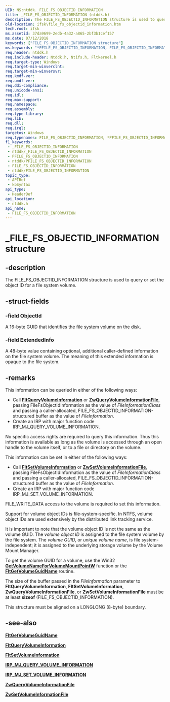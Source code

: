 ```yaml
---
UID: NS:ntddk._FILE_FS_OBJECTID_INFORMATION
title: _FILE_FS_OBJECTID_INFORMATION (ntddk.h)
description: The FILE_FS_OBJECTID_INFORMATION structure is used to query or set the object ID for a file system volume.
old-location: ifsk\file_fs_objectid_information.htm
tech.root: ifsk
ms.assetid: 37da9699-2edb-4a32-a865-2bf3b1cef157
ms.date: 07/12/2018
keywords: ["FILE_FS_OBJECTID_INFORMATION structure"]
ms.keywords: "*PFILE_FS_OBJECTID_INFORMATION, FILE_FS_OBJECTID_INFORMATION, FILE_FS_OBJECTID_INFORMATION structure [Installable File System Drivers], PFILE_FS_OBJECTID_INFORMATION, PFILE_FS_OBJECTID_INFORMATION structure pointer [Installable File System Drivers], _FILE_FS_OBJECTID_INFORMATION, fileinformationstructures_6a17f2c2-0aae-44a7-a65c-02c1ed2a9ed4.xml, ifsk.file_fs_objectid_information, ntddk/FILE_FS_OBJECTID_INFORMATION, ntddk/PFILE_FS_OBJECTID_INFORMATION"
req.header: ntddk.h
req.include-header: Ntddk.h, Ntifs.h, Fltkernel.h
req.target-type: Windows
req.target-min-winverclnt: 
req.target-min-winversvr: 
req.kmdf-ver: 
req.umdf-ver: 
req.ddi-compliance: 
req.unicode-ansi: 
req.idl: 
req.max-support: 
req.namespace: 
req.assembly: 
req.type-library: 
req.lib: 
req.dll: 
req.irql: 
targetos: Windows
req.typenames: FILE_FS_OBJECTID_INFORMATION, *PFILE_FS_OBJECTID_INFORMATION
f1_keywords:
 - _FILE_FS_OBJECTID_INFORMATION
 - ntddk/_FILE_FS_OBJECTID_INFORMATION
 - PFILE_FS_OBJECTID_INFORMATION
 - ntddk/PFILE_FS_OBJECTID_INFORMATION
 - FILE_FS_OBJECTID_INFORMATION
 - ntddk/FILE_FS_OBJECTID_INFORMATION
topic_type:
 - APIRef
 - kbSyntax
api_type:
 - HeaderDef
api_location:
 - ntddk.h
api_name:
 - FILE_FS_OBJECTID_INFORMATION
---
```


# _FILE_FS_OBJECTID_INFORMATION structure


## -description

The FILE_FS_OBJECTID_INFORMATION structure is used to query or set the object ID for a file system volume.

## -struct-fields

### -field ObjectId

A 16-byte GUID that identifies the file system volume on the disk.

### -field ExtendedInfo

A 48-byte value containing optional, additional caller-defined information on the file system volume. The meaning of this extended information is opaque to the file system.

## -remarks

This information can be queried in either of the following ways:

* Call [**FltQueryVolumeInformation**](https://docs.microsoft.com/windows-hardware/drivers/ddi/fltkernel/nf-fltkernel-fltqueryvolumeinformation) or [**ZwQueryVolumeInformationFile**](https://docs.microsoft.com/windows-hardware/drivers/ddi/ntddk/nf-ntddk-zwqueryvolumeinformationfile
), passing FileFsObjectIdInformation as the value of *FileInformationClass* and passing a caller-allocated, FILE_FS_OBJECTID_INFORMATION-structured buffer as the value of *FileInformation*.
* Create an IRP with major function code IRP_MJ_QUERY_VOLUME_INFORMATION.

No specific access rights are required to query this information. Thus this information is available as long as the volume is accessed through an open handle to the volume itself, or to a file or directory on the volume.

This information can be set in either of the following ways:

* Call [**FltSetVolumeInformation**](https://docs.microsoft.com/windows-hardware/drivers/ddi/fltkernel/nf-fltkernel-fltsetvolumeinformation) or [**ZwSetVolumeInformationFile**](https://docs.microsoft.com/windows-hardware/drivers/ddi/ntddk/nf-ntddk-zwsetvolumeinformationfile
), passing FileFsObjectIdInformation as the value of *FileInformationClass* and passing a caller-allocated, FILE_FS_OBJECTID_INFORMATION-structured buffer as the value of *FileInformation*.
* Create an IRP with major function code IRP_MJ_SET_VOLUME_INFORMATION.

FILE_WRITE_DATA access to the volume is required to set this information.

Support for volume object IDs is file-system-specific. In NTFS, volume object IDs are used extensively by the distributed link tracking service.

It is important to note that the volume object ID is not the same as the volume GUID. The *volume object ID* is assigned to the file system volume by the file system. The *volume GUID*, or *unique volume name*, is file system-independent; it is assigned to the underlying storage volume by the Volume Mount Manager.

To get the volume GUID for a volume, use the Win32 [**GetVolumeNameForVolumeMountPointW**](https://docs.microsoft.com/windows/win32/api/fileapi/nf-fileapi-getvolumenameforvolumemountpointw) function or the [**FltGetVolumeGuidName**](https://docs.microsoft.com/windows-hardware/drivers/ddi/fltkernel/nf-fltkernel-fltgetvolumeguidname) routine.

The size of the buffer passed in the *FileInformation* parameter to **FltQueryVolumeInformation**, **FltSetVolumeInformation**, **ZwQueryVolumeInformationFile**, or **ZwSetVolumeInformationFile** must be at least **sizeof** (FILE_FS_OBJECTID_INFORMATION).

This structure must be aligned on a LONGLONG (8-byte) boundary.

## -see-also

[**FltGetVolumeGuidName**](https://docs.microsoft.com/windows-hardware/drivers/ddi/fltkernel/nf-fltkernel-fltgetvolumeguidname)

[**FltQueryVolumeInformation**](https://docs.microsoft.com/windows-hardware/drivers/ddi/fltkernel/nf-fltkernel-fltqueryvolumeinformation)

[**FltSetVolumeInformation**](https://docs.microsoft.com/windows-hardware/drivers/ddi/fltkernel/nf-fltkernel-fltsetvolumeinformation)

[**IRP_MJ_QUERY_VOLUME_INFORMATION**](https://docs.microsoft.com/windows-hardware/drivers/ifs/irp-mj-query-volume-information)

[**IRP_MJ_SET_VOLUME_INFORMATION**](https://docs.microsoft.com/windows-hardware/drivers/ifs/irp-mj-set-volume-information)

[**ZwQueryVolumeInformationFile**](https://docs.microsoft.com/windows-hardware/drivers/ddi/ntddk/nf-ntddk-zwqueryvolumeinformationfile
)

[**ZwSetVolumeInformationFile**](https://docs.microsoft.com/windows-hardware/drivers/ddi/ntddk/nf-ntddk-zwsetvolumeinformationfile
)

